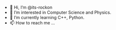 - 👋 Hi, I’m @its-rockon
- 👀 I’m interested in Computer Science and Physics. 
- 🌱 I’m currently learning C++, Python.
- 📫 How to reach me ...

<!---
its-rockon/its-rockon is a ✨ special ✨ repository because its `README.md` (this file) appears on your GitHub profile.
You can click the Preview link to take a look at your changes.
--->
